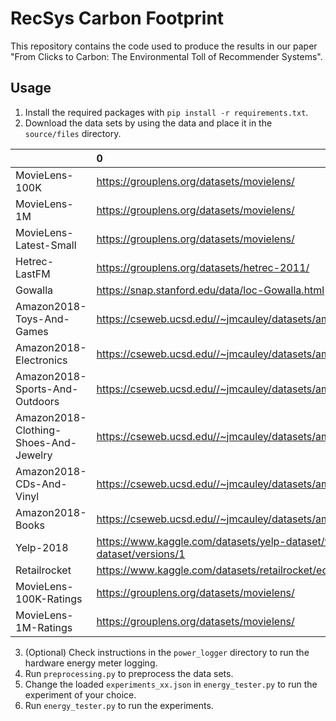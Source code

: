 # RecSys Carbon Footprint

This repository contains the code used to produce the results in our paper "From Clicks to Carbon: The Environmental Toll of Recommender Systems".

## Usage

1. Install the required packages with `pip install -r requirements.txt`.
2. Download the data sets by using the data and place it in the `source/files` directory.

|                                       | 0                                                                    |
|:--------------------------------------|:---------------------------------------------------------------------|
| MovieLens-100K                        | https://grouplens.org/datasets/movielens/                            |
| MovieLens-1M                          | https://grouplens.org/datasets/movielens/                            |
| MovieLens-Latest-Small                | https://grouplens.org/datasets/movielens/                            |
| Hetrec-LastFM                         | https://grouplens.org/datasets/hetrec-2011/                          |
| Gowalla                               | https://snap.stanford.edu/data/loc-Gowalla.html                      |
| Amazon2018-Toys-And-Games             | https://cseweb.ucsd.edu//~jmcauley/datasets/amazon_v2/index.html     |
| Amazon2018-Electronics                | https://cseweb.ucsd.edu//~jmcauley/datasets/amazon_v2/index.html     |
| Amazon2018-Sports-And-Outdoors        | https://cseweb.ucsd.edu//~jmcauley/datasets/amazon_v2/index.html     |
| Amazon2018-Clothing-Shoes-And-Jewelry | https://cseweb.ucsd.edu//~jmcauley/datasets/amazon_v2/index.html     |
| Amazon2018-CDs-And-Vinyl              | https://cseweb.ucsd.edu//~jmcauley/datasets/amazon_v2/index.html     |
| Amazon2018-Books                      | https://cseweb.ucsd.edu//~jmcauley/datasets/amazon_v2/index.html     |
| Yelp-2018                             | https://www.kaggle.com/datasets/yelp-dataset/yelp-dataset/versions/1 |
| Retailrocket                          | https://www.kaggle.com/datasets/retailrocket/ecommerce-dataset       |
| MovieLens-100K-Ratings                | https://grouplens.org/datasets/movielens/                            |
| MovieLens-1M-Ratings                  | https://grouplens.org/datasets/movielens/                            |

3. (Optional) Check instructions in the `power_logger` directory to run the hardware energy meter logging.
4. Run `preprocessing.py` to preprocess the data sets.
5. Change the loaded `experiments_xx.json` in `energy_tester.py` to run the experiment of your choice.
6. Run `energy_tester.py` to run the experiments.
